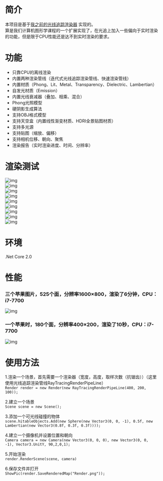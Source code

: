  # 简介  
本项目是基于[我之前的光线追踪渲染器](https://github.com/pg7go/RayTracing) 实现的。  
算是我们计算机图形学课程的一个扩展实现了，在光追上加入一些偏向于实时渲染的功能，但是限于CPU性能还是达不到实时渲染的要求。  

# 功能  
- 只靠CPU的离线渲染  
- 内置两种渲染管线（迭代式光线追踪渲染管线、快速渲染管线）  
- 内置材质（Phong、Lit、Metal、Transparency、Dielectric、Lambertian）  
- 自发光材质（Emission）  
- 内置光线衰减器（叠加、相乘、混合）  
- Phong光照模型  
- 硬阴影生成算法  
- 支持OBJ格式模型  
- 支持天空盒（内置线性渐变材质、HDRI全景贴图材质）  
- 支持多光源  
- 支持贴图（缩放、偏移）  
- 支持相机位移、朝向、聚焦  
- 渲染报告（实时渲染进度、时间、分辨率）  

# 渲染测试

![img](https://raw.githubusercontent.com/pg7go/CPU-Render/master/Screenshots/Render.png)  
![img](https://raw.githubusercontent.com/pg7go/CPU-Render/master/Screenshots/new1.png)  
![img](https://raw.githubusercontent.com/pg7go/CPU-Render/master/Screenshots/render2.gif)  
![img](https://raw.githubusercontent.com/pg7go/CPU-Render/master/Screenshots/Chapter_12.png)  
![img](https://raw.githubusercontent.com/pg7go/CPU-Render/master/Screenshots/Chapter_8.png)  
![img](https://raw.githubusercontent.com/pg7go/CPU-Render/master/Screenshots/Chapter_9.png)  
![img](https://raw.githubusercontent.com/pg7go/CPU-Render/master/Screenshots/Chapter_10.png)  
![img](https://raw.githubusercontent.com/pg7go/CPU-Render/master/Screenshots/Chapter_11.png)  
![img](https://raw.githubusercontent.com/pg7go/CPU-Render/master/Screenshots/progress.png)  

# 环境
.Net Core 2.0   

# 性能
### 三个苹果图片，525个面，分辨率1600×800，渲染了6分钟，CPU：i7-7700  
![img](https://raw.githubusercontent.com/pg7go/CPU-Render/master/Screenshots/Render.png)   
   
### 一个苹果时，180个面，分辨率400×200，渲染了10秒，CPU：i7-7700  
![img](https://raw.githubusercontent.com/pg7go/CPU-Render/master/Screenshots/OneApple.png)   

  
# 使用方法
1.渲染一个场景，首先需要一个渲染器（宽度，高度，取样次数（抗锯齿））（这里使用光线追踪渲染管线RayTracingRenderPipeLine）  
`Render render = new Render(new RayTracingRenderPipeLine(400, 200, 100));`  
  
2.建立一个场景  
`Scene scene = new Scene();`  
  
3.添加一个可光线碰撞的物体  
`scene.hitableObjects.Add(new Sphere(new Vector3(0, 0, -1), 0.5f, new Lambertian(new Vector3(0.8f, 0.3f, 0.3f))));`  
  
4.建立一个摄像机并设置位置和朝向  
`Camera camera = new Camera(new Vector3(0, 0, 0), new Vector3(0, 0, -1), Vector3.UnitY, 90,2,0,1);`  
  
5.开始渲染  
`render.RenderScene(scene, camera)`  
  
6.保存文件并打开  
`ShowPic(render.SaveRenderedMap("Render.png"));`  



